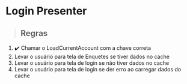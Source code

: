 # Login Presenter

> ## Regras
1. ✔️ Chamar o LoadCurrentAccount com a chave correta
2. Levar o usuário para tela de Enquetes se tiver dados no cache
3. Levar o usuário para tela de login se não tiver dados no cache
4. Levar o usuário para tela de login se der erro ao carregar dados do cache